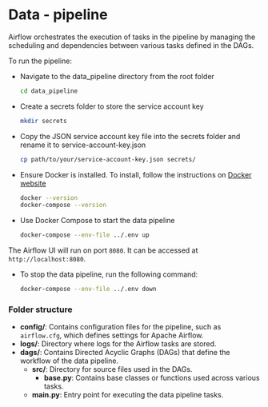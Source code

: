 # Data - pipeline

Airflow orchestrates the execution of tasks in the pipeline by managing the scheduling and dependencies between various tasks defined in the DAGs. 

To run the pipeline:

- Navigate to the data_pipeline directory from the root folder

    ```bash
    cd data_pipeline
    ```

- Create a secrets folder to store the service account key

    ```bash
    mkdir secrets
    ```

- Copy the JSON service account key file into the secrets folder and rename it to service-account-key.json

    ```bash
    cp path/to/your/service-account-key.json secrets/
    ```

- Ensure Docker is installed. To install, follow the instructions on [Docker website](https://docs.docker.com/engine/install/)

    ```bash
    docker --version
    docker-compose --version
    ```
- Use Docker Compose to start the data pipeline

    ```bash
    docker-compose --env-file ../.env up
    ```
The Airflow UI will run on port `8080`. It can be accessed at `http://localhost:8080`. 

- To stop the data pipeline, run the following command:

    ```bash
    docker-compose --env-file ../.env down
    
    ```


### Folder structure

- **config/**: Contains configuration files for the pipeline, such as `airflow.cfg`, which defines settings for Apache Airflow.
- **logs/**: Directory where logs for the Airflow tasks are stored.
- **dags/**: Contains Directed Acyclic Graphs (DAGs) that define the workflow of the data pipeline.
  - **src/**: Directory for source files used in the DAGs.
    - **base.py**: Contains base classes or functions used across various tasks.
  - **main.py**: Entry point for executing the data pipeline tasks.

    

